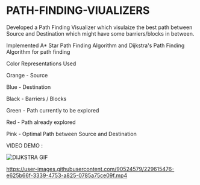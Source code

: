 # PATH-FINDING-VIUALIZERS

Developed a Path Finding Visualizer which visulaize the best path between Source and Destination which might have some barriers/blocks in between.

Implemented A* Star Path Finding Algorithm and Dijkstra's Path Finding Algorithm for path finding

Color Representations Used

Orange - Source

Blue - Destination

Black - Barriers / Blocks

Green - Path currently to be explored

Red - Path already explored

Pink - Optimal Path between Source and Destination


VIDEO DEMO :

![DIJKSTRA GIF](https://user-images.githubusercontent.com/90524579/229615349-b93f4622-af82-4da6-875c-f9b4e915dce4.gif)




https://user-images.githubusercontent.com/90524579/229615476-e625b66f-3339-4753-a825-0785a75ce09f.mp4

